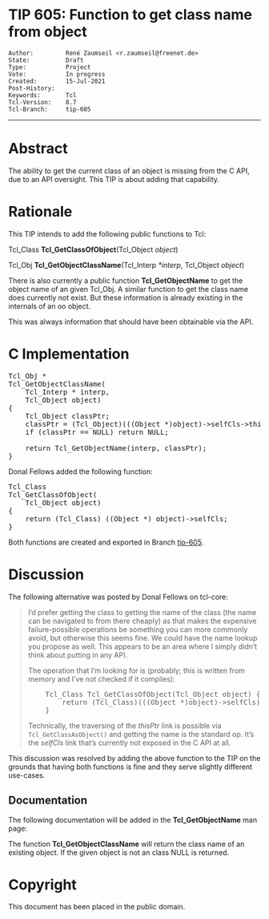 # TIP 605: Function to get class name from object
	Author:         René Zaumseil <r.zaumseil@freenet.de>
	State:          Draft
	Type:           Project
	Vote:           In progress
	Created:        15-Jul-2021
	Post-History:   
	Keywords:       Tcl
	Tcl-Version:    8.7
	Tcl-Branch:     tip-605
-----

# Abstract

The ability to get the current class of an object is missing from the
C API, due to
an API oversight. This TIP is about adding that capability.

# Rationale

This TIP intends to add the following public functions to Tcl:

Tcl\_Class **Tcl\_GetClassOfObject**(Tcl\_Object *object*)

Tcl\_Obj  **Tcl\_GetObjectClassName**(Tcl\_Interp *\*interp*, Tcl\_Object *object*)

There is also currently a public function **Tcl\_GetObjectName** to get the object name of an given Tcl\_Obj. A similar function to get the class name does currently not exist. But these information is already existing in the internals of an oo object.

This was always information that should have been obtainable via the
API.

# C Implementation

<pre>
Tcl_Obj *
Tcl_GetObjectClassName(
    Tcl_Interp * interp,
    Tcl_Object object)
{
    Tcl_Object classPtr;
    classPtr = (Tcl_Object)(((Object *)object)->selfCls->thisPtr);
    if (classPtr == NULL) return NULL;

    return Tcl_GetObjectName(interp, classPtr);
}
</pre>

Donal Fellows added the following function:

<pre>
Tcl_Class
Tcl_GetClassOfObject(
    Tcl_Object object)
{
    return (Tcl_Class) ((Object *) object)->selfCls;
}
</pre>

Both functions are created and exported in Branch [tip-605](https://core.tcl-lang.org/tcl/timeline?r=tip-605).

# Discussion

The following alternative was posted by Donal Fellows on tcl-core:

<blockquote>
I’d prefer getting the class to getting the name of the class (the name can be navigated to from there cheaply) as that makes the expensive failure-possible operations be something you can more commonly avoid, but otherwise this seems fine. We could have the name lookup you propose as well. This appears to be an area where I simply didn’t think about putting in any API.

<p>

The operation that I’m looking for is (probably; this is written from memory and I’ve not checked if it compiles):

<pre>
    Tcl_Class Tcl_GetClassOfObject(Tcl_Object object) {
        return (Tcl_Class)(((Object *)object)->selfCls);
    }
</pre>

Technically, the traversing of the <em>thisPtr</em> link is possible via <code>Tcl_GetClassAsObject()</code> and getting the name is the standard op. It’s the <em>selfCls</em> link that’s currently not exposed in the C API at all.
</blockquote>

This discussion was resolved by adding the above function to the TIP
on the grounds that having both functions is fine and they serve
slightly different use-cases.

## Documentation

The following documentation will be added in the **Tcl_GetObjectName** man page:

The function **Tcl_GetObjectClassName** will return  the class name of an existing object. If the given object is not an class NULL is returned. 

# Copyright

This document has been placed in the public domain.

